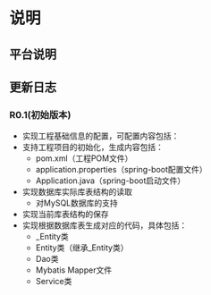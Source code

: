 # 说明
## 平台说明

## 更新日志
### R0.1(初始版本)

* 实现工程基础信息的配置，可配置内容包括：
* 支持工程项目的初始化，生成内容包括：
  * pom.xml（工程POM文件）
  * application.properties（spring-boot配置文件）
  * Application.java（spring-boot启动文件）
* 实现数据库实际库表结构的读取
  * 对MySQL数据库的支持
* 实现当前库表结构的保存
* 实现根据数据库表生成对应的代码，具体包括：
  * _Entity类
  * Entity类（继承_Entity类）
  * Dao类
  * Mybatis Mapper文件
  * Service类